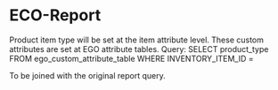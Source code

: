 # ECO-Report

Product item type will be set at the item attribute level.
These custom attributes are set at EGO attribute tables.
Query:
  SELECT product_type
    FROM ego_custom_attribute_table
   WHERE INVENTORY_ITEM_ID = <To be passed from the base query>

To be joined with the original report query.
